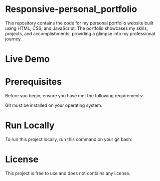 # Responsive-personal_portfolio
This repository contains the code for my personal portfolio website built using HTML, CSS, and JavaScript. The portfolio showcases my skills, projects, and accomplishments, providing a glimpse into my professional journey.

# Live Demo



# Prerequisites
Before you begin, ensure you have met the following requirements: 
 
Git must be installed on your operating system.

# Run Locally
To run this project locally, run this command on your git bash:



# License
This project is free to use and does not contains any license.
